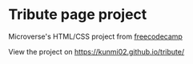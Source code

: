 # Tribute page project

Microverse's HTML/CSS project from [freecodecamp](https://guides.github.com/features/pages/)

View the project on https://kunmi02.github.io/tribute/